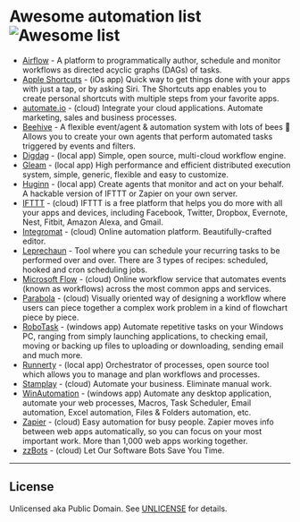 
# Awesome automation list ![Awesome list](https://badgen.net/badge/icon/awesome?icon=awesome&color=purple&label)

<!-- TwoFold.js sort lines -->
<sortLines>

* [Airflow](https://airflow.apache.org) - A platform to programmatically author, schedule and monitor workflows as directed acyclic graphs (DAGs) of tasks.
* [Apple Shortcuts](https://itunes.apple.com/us/app/shortcuts/id915249334) - (iOs app) Quick way to get things done with your apps with just a tap, or by asking Siri. The Shortcuts app enables you to create personal shortcuts with multiple steps from your favorite apps.
* [automate.io](https://automate.io) - (cloud) Integrate your cloud applications. Automate marketing, sales and business processes.
* [Beehive](https://github.com/muesli/beehive) - A flexible event/agent & automation system with lots of bees 🐝 Allows you to create your own agents that perform automated tasks triggered by events and filters.
* [Digdag](https://github.com/treasure-data/digdag) - (local app) Simple, open source, multi-cloud workflow engine.
* [Gleam](https://github.com/chrislusf/gleam) - (local app) High performance and efficient distributed execution system, simple, generic, flexible and easy to customize.
* [Huginn](https://github.com/huginn/huginn) - (local app) Create agents that monitor and act on your behalf. A hackable version of IFTTT or Zapier on your own server.
* [IFTTT](https://ifttt.com) - (cloud) IFTTT is a free platform that helps you do more with all your apps and devices, including Facebook, Twitter, Dropbox, Evernote, Nest, Fitbit, Amazon Alexa, and Gmail.
* [Integromat](https://integromat.com) - (cloud) Online automation platform. Beautifully-crafted editor.
* [Leprechaun](https://github.com/kilgaloon/leprechaun) - Tool where you can schedule your recurring tasks to be performed over and over. There are 3 types of recipes: scheduled, hooked and cron scheduling jobs.
* [Microsoft Flow](https://flow.microsoft.com) - (cloud) Online workflow service that automates events (known as workflows) across the most common apps and services.
* [Parabola](https://parabola.io) - (cloud) Visually oriented way of designing a workflow where users can piece together a complex work problem in a kind of flowchart piece by piece.
* [RoboTask](https://robotask.com) - (windows app) Automate repetitive tasks on your Windows PC, ranging from simply launching applications, to checking email, moving or backing up files to uploading or downloading, sending email and much more.
* [Runnerty](https://github.com/runnerty/runnerty) - (local app) Orchestrator of processes, open source tool which allows you to manage and plan workflows and processes.
* [Stamplay](https://stamplay.com) - (cloud) Automate your business. Eliminate manual work.
* [WinAutomation](http://winautomation.com) - (windows app) Automate any desktop application, automate your web processes, Macros, Task Scheduler, Email automation, Excel automation, Files & Folders automation, etc.
* [Zapier](https://zapier.com) - (cloud) Easy automation for busy people. Zapier moves info between web apps automatically, so you can focus on your most important work. More than 1,000 web apps working together.
* [zzBots](https://www.zzbots.com) - (cloud) Let Our Software Bots Save You Time.

</sortLines>

-----

## License

Unlicensed aka Public Domain. See [UNLICENSE](/LICENSE) for details.
